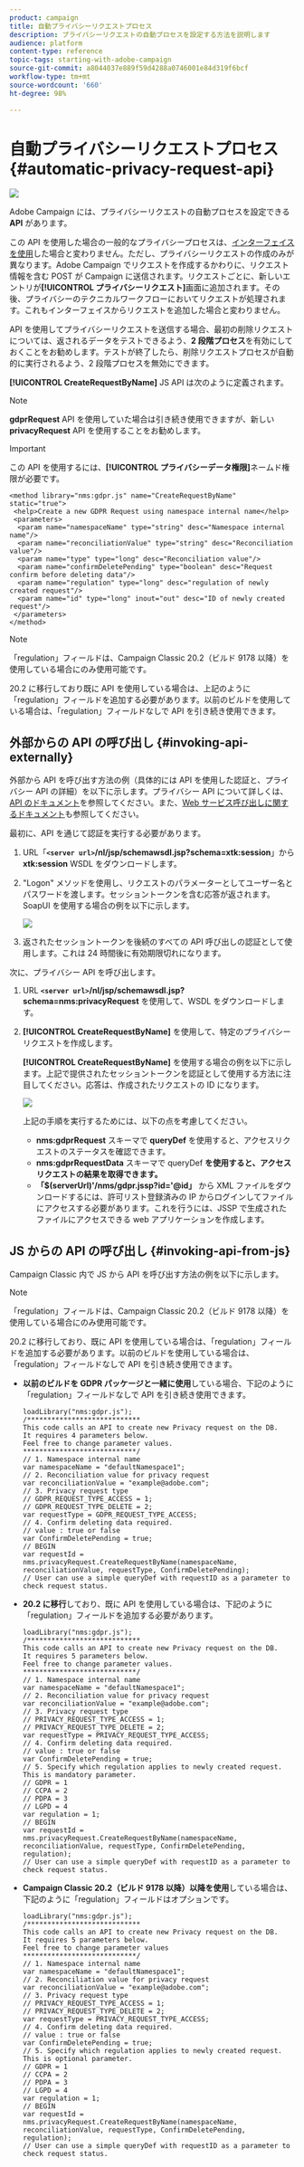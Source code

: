 ```yaml
---
product: campaign
title: 自動プライバシーリクエストプロセス
description: プライバシーリクエストの自動プロセスを設定する方法を説明します
audience: platform
content-type: reference
topic-tags: starting-with-adobe-campaign
source-git-commit: a8044037e889f59d4288a0746001e84d319f6bcf
workflow-type: tm+mt
source-wordcount: '660'
ht-degree: 98%

---
```


# 自動プライバシーリクエストプロセス {#automatic-privacy-request-api}

![](../../assets/v7-only.svg)

Adobe Campaign には、プライバシーリクエストの自動プロセスを設定できる **API** があります。

この API を使用した場合の一般的なプライバシープロセスは、[インターフェイスを使用](privacy-requests-ui.md)した場合と変わりません。ただし、プライバシーリクエストの作成のみが異なります。Adobe Campaign でリクエストを作成するかわりに、リクエスト情報を含む POST が Campaign に送信されます。リクエストごとに、新しいエントリが&#x200B;**[!UICONTROL プライバシーリクエスト]**&#x200B;画面に追加されます。その後、プライバシーのテクニカルワークフローにおいてリクエストが処理されます。これもインターフェイスからリクエストを追加した場合と変わりません。

API を使用してプライバシーリクエストを送信する場合、最初の削除リクエストについては、返されるデータをテストできるよう、**2 段階プロセス**&#x200B;を有効にしておくことをお勧めします。テストが終了したら、削除リクエストプロセスが自動的に実行されるよう、2 段階プロセスを無効にできます。

**[!UICONTROL CreateRequestByName]** JS API は次のように定義されます。

>[!NOTE]
>
>**gdprRequest** API を使用していた場合は引き続き使用できますが、新しい **privacyRequest** API を使用することをお勧めします。

>[!IMPORTANT]
>
>この API を使用するには、**[!UICONTROL プライバシーデータ権限]**&#x200B;ネームド権限が必要です。

```
<method library="nms:gdpr.js" name="CreateRequestByName" static="true">
 <help>Create a new GDPR Request using namespace internal name</help>
 <parameters>
  <param name="namespaceName" type="string" desc="Namespace internal name"/>
  <param name="reconciliationValue" type="string" desc="Reconciliation value"/>
  <param name="type" type="long" desc="Reconciliation value"/>
  <param name="confirmDeletePending" type="boolean" desc="Request confirm before deleting data"/>
  <param name="regulation" type="long" desc="regulation of newly created request"/>
  <param name="id" type="long" inout="out" desc="ID of newly created request"/>
 </parameters>
</method>
```

>[!NOTE]
>
>「regulation」フィールドは、Campaign Classic 20.2（ビルド 9178 以降）を使用している場合にのみ使用可能です。
>
>20.2 に移行しており既に API を使用している場合は、上記のように「regulation」フィールドを追加する必要があります。以前のビルドを使用している場合は、「regulation」フィールドなしで API を引き続き使用できます。

## 外部からの API の呼び出し {#invoking-api-externally}

外部から API を呼び出す方法の例（具体的には API を使用した認証と、プライバシー API の詳細）を以下に示します。プライバシー API について詳しくは、[API のドキュメント](https://experienceleague.adobe.com/developer/campaign-api/api/s-nms-privacyRequest.html?lang=ja)を参照してください。また、[Web サービス呼び出しに関するドキュメント](../../configuration/using/web-service-calls.md)も参照してください。

最初に、API を通じて認証を実行する必要があります。

1. URL「**`<server url>`/nl/jsp/schemawsdl.jsp?schema=xtk:session**」から **xtk:session** WSDL をダウンロードします。

1. &quot;Logon&quot; メソッドを使用し、リクエストのパラメーターとしてユーザー名とパスワードを渡します。セッショントークンを含む応答が返されます。SoapUI を使用する場合の例を以下に示します。

   ![](assets/do-not-localize/privacy-api.png)

1. 返されたセッショントークンを後続のすべての API 呼び出しの認証として使用します。これは 24 時間後に有効期限切れになります。

次に、プライバシー API を呼び出します。

1. URL **`<server url>`/nl/jsp/schemawsdl.jsp?schema=nms:privacyRequest** を使用して、WSDL をダウンロードします。

1. **[!UICONTROL CreateRequestByName]** を使用して、特定のプライバシーリクエストを作成します。

   **[!UICONTROL CreateRequestByName]** を使用する場合の例を以下に示します。上記で提供されたセッショントークンを認証として使用する方法に注目してください。応答は、作成されたリクエストの ID になります。

   ![](assets/do-not-localize/privacy-api-2.png)

   上記の手順を実行するためには、以下の点を考慮してください。

   * **nms:gdprRequest** スキーマで **queryDef** を使用すると、アクセスリクエストのステータスを確認できます。
   * **nms:gdprRequestData** スキーマで queryDef **を使用すると、アクセスリクエストの結果を取得できます。**
   * **「$(serverUrl)&#39;/nms/gdpr.jssp?id=&#39;@id」** から XML ファイルをダウンロードするには、許可リスト登録済みの IP からログインしてファイルにアクセスする必要があります。これを行うには、JSSP で生成されたファイルにアクセスできる web アプリケーションを作成します。

## JS からの API の呼び出し {#invoking-api-from-js}

Campaign Classic 内で JS から API を呼び出す方法の例を以下に示します。

>[!NOTE]
>
>「regulation」フィールドは、Campaign Classic 20.2（ビルド 9178 以降）を使用している場合にのみ使用可能です。
>
>20.2 に移行しており、既に API を使用している場合は、「regulation」フィールドを追加する必要があります。以前のビルドを使用している場合は、「regulation」フィールドなしで API を引き続き使用できます。

* **以前のビルドを GDPR パッケージと一緒に使用**&#x200B;している場合、下記のように「regulation」フィールドなしで API を引き続き使用できます。

   ```
   loadLibrary("nms:gdpr.js");
   /**************************** 
   This code calls an API to create new Privacy request on the DB.
   It requires 4 parameters below.
   Feel free to change parameter values.
   ****************************/
   // 1. Namespace internal name
   var namespaceName = "defaultNamespace1";
   // 2. Reconciliation value for privacy request
   var reconciliationValue = "example@adobe.com";
   // 3. Privacy request type
   // GDPR_REQUEST_TYPE_ACCESS = 1;
   // GDPR_REQUEST_TYPE_DELETE = 2;
   var requestType = GDPR_REQUEST_TYPE_ACCESS;
   // 4. Confirm deleting data required.
   // value : true or false
   var ConfirmDeletePending = true;
   // BEGIN
   var requestId = nms.privacyRequest.CreateRequestByName(namespaceName, reconciliationValue, requestType, ConfirmDeletePending);
   // User can use a simple queryDef with requestID as a parameter to check request status.
   ```

* **20.2 に移行**&#x200B;しており、既に API を使用している場合は、下記のように「regulation」フィールドを追加する必要があります。

   ```
   loadLibrary("nms:gdpr.js");
   /**************************** 
   This code calls an API to create new Privacy request on the DB.
   It requires 5 parameters below.
   Feel free to change parameter values.
   ****************************/
   // 1. Namespace internal name
   var namespaceName = "defaultNamespace1";
   // 2. Reconciliation value for privacy request
   var reconciliationValue = "example@adobe.com";
   // 3. Privacy request type
   // PRIVACY_REQUEST_TYPE_ACCESS = 1;
   // PRIVACY_REQUEST_TYPE_DELETE = 2;
   var requestType = PRIVACY_REQUEST_TYPE_ACCESS;
   // 4. Confirm deleting data required.
   // value : true or false
   var ConfirmDeletePending = true;
   // 5. Specify which regulation applies to newly created request. This is mandatory parameter.
   // GDPR = 1
   // CCPA = 2
   // PDPA = 3
   // LGPD = 4
   var regulation = 1;
   // BEGIN
   var requestId = nms.privacyRequest.CreateRequestByName(namespaceName, reconciliationValue, requestType, ConfirmDeletePending, regulation);
   // User can use a simple queryDef with requestID as a parameter to check request status.
   ```

* **Campaign Classic 20.2（ビルド 9178 以降）以降を使用**&#x200B;している場合は、下記のように「regulation」フィールドはオプションです。

   ```
   loadLibrary("nms:gdpr.js");
   /**************************** 
   This code calls an API to create new Privacy request on the DB.
   It requires 5 parameters below.
   Feel free to change parameter values 
   ****************************/
   // 1. Namespace internal name
   var namespaceName = "defaultNamespace1";
   // 2. Reconciliation value for privacy request
   var reconciliationValue = "example@adobe.com";
   // 3. Privacy request type
   // PRIVACY_REQUEST_TYPE_ACCESS = 1;
   // PRIVACY_REQUEST_TYPE_DELETE = 2;
   var requestType = PRIVACY_REQUEST_TYPE_ACCESS;
   // 4. Confirm deleting data required.
   // value : true or false
   var ConfirmDeletePending = true;
   // 5. Specify which regulation applies to newly created request. This is optional parameter.
   // GDPR = 1
   // CCPA = 2
   // PDPA = 3
   // LGPD = 4
   var regulation = 1;
   // BEGIN
   var requestId = nms.privacyRequest.CreateRequestByName(namespaceName, reconciliationValue, requestType, ConfirmDeletePending, regulation);
   // User can use a simple queryDef with requestID as a parameter to check request status.
   ```
